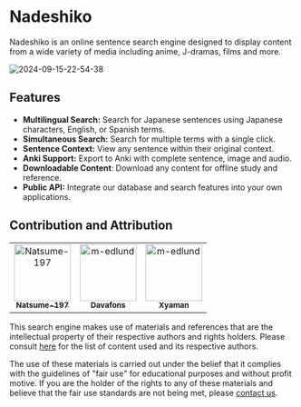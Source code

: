 # Nadeshiko
Nadeshiko is an online sentence search engine designed to display content from a wide variety of media including anime, J-dramas, films and more.

![2024-09-15-22-54-38](https://github.com/user-attachments/assets/6e2dd891-5d39-46a3-adcb-85c590c17cce)

## Features
- **Multilingual Search:** Search for Japanese sentences using Japanese characters, English, or Spanish terms.
- **Simultaneous Search:** Search for multiple terms with a single click.
- **Sentence Context:** View any sentence within their original context.
- **Anki Support:** Export to Anki with complete sentence, image and audio.
- **Downloadable Content**: Download any content for offline study and reference.
- **Public API:** Integrate our database and search features into your own applications.

## Contribution and Attribution
<table>
<tr>
    <td align="center">
        <a href="https://github.com/Natsume-197">
            <img src="https://avatars.githubusercontent.com/u/36428207?v=4" width="100;" alt="Natsume-197"/>
            <br />
            <sub><b>Natsume-197</b></sub>
        </a>
    </td>
    <td align="center">
        <a href="https://github.com/davafons">
            <img src="https://avatars.githubusercontent.com/u/29177698?v=4" width="100;" alt="m-edlund"/>
            <br />
            <sub><b>Davafons</b></sub>
        </a>
    </td>
    <td align="center">
        <a href="https://github.com/xyaman">
            <img src="https://avatars.githubusercontent.com/u/32078353?v=4" width="100;" alt="m-edlund"/>
            <br />
            <sub><b>Xyaman</b></sub>
        </a>
    </td>
</tr>
</table>


This search engine makes use of materials and references that are the intellectual property of their respective authors and rights holders. Please consult [here](https://db.brigadasos.xyz/content) for the list of content used and its respective authors.

The use of these materials is carried out under the belief that it complies with the guidelines of "fair use" for educational purposes and without profit motive. If you are the holder of the rights to any of these materials and believe that the fair use standards are not being met, please [contact us](brigadasosjapones@gmail.com).

